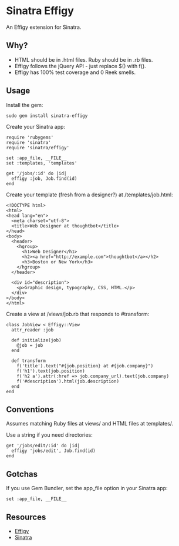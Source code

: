 Sinatra Effigy
==============

An Effigy extension for Sinatra.

Why?
----

* HTML should be in .html files. Ruby should be in .rb files.
* Effigy follows the jQuery API - just replace $() with f().
* Effigy has 100% test coverage and 0 Reek smells.

Usage
-----

Install the gem:

    sudo gem install sinatra-effigy

Create your Sinatra app:

    require 'rubygems'
    require 'sinatra'
    require 'sinatra/effigy'

    set :app_file, __FILE__
    set :templates, 'templates'

    get '/jobs/:id' do |id|
      effigy :job, Job.find(id)
    end

Create your template (fresh from a designer?) at /templates/job.html:

    <!DOCTYPE html>
    <html>
    <head lang="en">
      <meta charset="utf-8">
      <title>Web Designer at thoughtbot</title>
    </head>
    <body>
      <header>
        <hgroup>
          <h1>Web Designer</h1>
          <h2><a href="http://example.com">thoughtbot</a></h2>
          <h3>Boston or New York</h3>
        </hgroup>
      </header>

      <div id="description">
        <p>Graphic design, typography, CSS, HTML.</p>
      </div>
    </body>
    </html>

Create a view at /views/job.rb that responds to #transform:

    class JobView < Effigy::View
      attr_reader :job

      def initialize(job)
        @job = job
      end

      def transform
        f('title').text("#{job.position} at #{job.company}")
        f('h1').text(job.position)
        f('h2 a').attr(:href => job.company_url).text(job.company)
        f('#description').html(job.description)
      end
    end

Conventions
-----------

Assumes matching Ruby files at views/ and HTML files at templates/.

Use a string if you need directories:

    get '/jobs/edit/:id' do |id|
      effigy 'jobs/edit', Job.find(id)
    end

Gotchas
-------

If you use Gem Bundler, set the app_file option in your Sinatra app:

    set :app_file, __FILE__

Resources
---------

* [Effigy](http://github.com/jferris/effigy)
* [Sinatra](http://sinatrarb.com)
